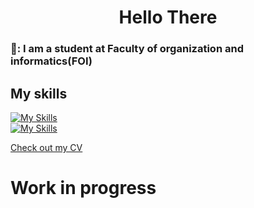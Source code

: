 <h1 align="center">Hello There</h1>

### 🦔: I am a student at Faculty of organization and informatics(FOI)
## My skills 
[![My Skills](https://skillicons.dev/icons?i=html,css,js,cpp,c,py)](https://skillicons.dev) <br>
[![My Skills](https://skillicons.dev/icons?i=vscode,visualstudio,dotnet,postman,r)](https://skillicons.dev)

 [Check out my CV](https://github.com/DavidPosavecK/DavidPosavecK/blob/main/DPK.pdf)


# Work in progress
